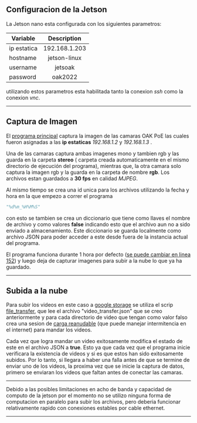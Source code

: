 ## Configuracion de la Jetson
La Jetson nano esta configurada con los siguientes parametros:

|Variable | Description|
|---|:---:|
|ip estatica | 192.168.1.203|
|hostname | jetson-linux|
|username | jetsoak |
|password | oak2022 |

utilizando estos parametros esta habilitada tanto la conexion *ssh* como la conexion *vnc*.

---
## Captura de Imagen

El [programa principal](main.py) captura la imagen de las camaras OAK PoE las cuales fueron asignadas a las **ip estaticas** *192.168.1.2* y *192.168.1.3* .

 Una de las camaras captura ambas imagenes mono y tambien rgb y las guarda en la carpeta **stereo** ( carpeta creada automaticamente en el mismo directorio de ejecución del programa), mientras que, la otra camara solo captura la imagen rgb y la guarda en la carpeta de nombre **rgb**. Los archivos estan guardados a **30 fps** en calidad *MJPEG*.

 Al mismo tiempo se  crea una id unica para los archivos utilizando la fecha y hora en la que empezo a correr el programa
 ```python
 "%d%m_%H%M%S"
 ```
con esto se tambien se crea un diccionario que tiene como llaves el nombre de archivo y como valores **false** indicando esto que el archivo aun no a sido enviado a almacenamiento. Este diccionario se guarda localmente como archivo JSON para poder acceder a este desde fuera de la instancia actual del programa.

El programa funciona durante 1 hora por defecto ([se puede cambiar en linea 152](main.py#L152)) y luego deja de capturar imagenes para subir a la nube lo que ya ha guardado.

---
## Subida a la nube
Para subir los videos en este caso a [google storage](https://cloud.google.com/storage) se utiliza el scrip [file_transfer](file_transfer.py), que lee el archivo "video_transfer.json" que se creo anteriormente y para cada directorio de video que tengan como valor falso crea una sesion de [carga reanudable](upload_to_google.py) (que puede manejar intermitencia en el internet) para mandar los videos.

Cada vez que logra mandar un video exitosamente modifica el estado de este en el archivo JSON a **true**. Esto ya que cada vez que el programa inicie verificara la existencia de videos y si es que estos han sido exitosamente subidos. Por lo tanto, si llegara a haber una falla antes de que se termine de enviar uno de los videos, la proxima vez que se inicie la captura de datos, primero se enviaran los videos que faltan antes de conectar las camaras.

---
Debido a las posibles limitaciones en acho de banda y capacidad de computo de la jetson 
por el momento no se utilizo ninguna forma de computacion en paralelo para subir los archivos, pero deberia funcionar relativamente rapido con conexiones estables por cable ethernet.

---







